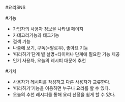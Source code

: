 ﻿#요리SNS

#기능 
* 가입자의 사용자 정보을 나타낸 페이지
* 카테고리기능과 태그기능
* 검색 기능
* 나중에 보기, 구독(=팔로우), 좋아요 기능 
* ‘따라하기’단계 별 설명+타이머나 단계에 필요한 기능 제공
* 인기 사용자, 오늘의 레시피 대문에 추천

#가치
* 사용자가 레시피를 작성하고 다른 사용자가 교류한다.
* ‘따라하기’기능을 이용하면 누구나 요리를 할 수 있다. 
* 오늘의 추천 레시피를 통해 요리 선정을 쉽게 할 수 있다.
